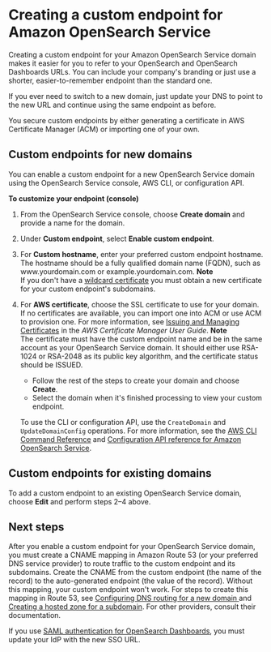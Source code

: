 # Creating a custom endpoint for Amazon OpenSearch Service<a name="customendpoint"></a>

Creating a custom endpoint for your Amazon OpenSearch Service domain makes it easier for you to refer to your OpenSearch and OpenSearch Dashboards URLs\. You can include your company's branding or just use a shorter, easier\-to\-remember endpoint than the standard one\.

If you ever need to switch to a new domain, just update your DNS to point to the new URL and continue using the same endpoint as before\.

You secure custom endpoints by either generating a certificate in AWS Certificate Manager \(ACM\) or importing one of your own\.

## Custom endpoints for new domains<a name="customize-endpoint"></a>

You can enable a custom endpoint for a new OpenSearch Service domain using the OpenSearch Service console, AWS CLI, or configuration API\.

**To customize your endpoint \(console\)**

1. From the OpenSearch Service console, choose **Create domain** and provide a name for the domain\.

1. Under **Custom endpoint**, select **Enable custom endpoint**\.

1. For **Custom hostname**, enter your preferred custom endpoint hostname\. The hostname should be a fully qualified domain name \(FQDN\), such as www\.yourdomain\.com or example\.yourdomain\.com\. 
**Note**  
If you don't have a [wildcard certificate](https://en.wikipedia.org/wiki/Wildcard_certificate) you must obtain a new certificate for your custom endpoint's subdomains\.

1. For **AWS certificate**, choose the SSL certificate to use for your domain\. If no certificates are available, you can import one into ACM or use ACM to provision one\. For more information, see [Issuing and Managing Certificates](https://docs.aws.amazon.com/acm/latest/userguide/gs.html) in the *AWS Certificate Manager User Guide*\. 
**Note**  
The certificate must have the custom endpoint name and be in the same account as your OpenSearch Service domain\. It should either use RSA\-1024 or RSA\-2048 as its public key algorithm, and the certificate status should be ISSUED\. 
   + Follow the rest of the steps to create your domain and choose **Create**\.
   + Select the domain when it's finished processing to view your custom endpoint\.

   To use the CLI or configuration API, use the `CreateDomain` and `UpdateDomainConfig` operations\. For more information, see the [AWS CLI Command Reference](https://docs.aws.amazon.com/cli/latest/reference/) and [Configuration API reference for Amazon OpenSearch Service](configuration-api.md)\.

## Custom endpoints for existing domains<a name="enable-disable-custom-endpoint"></a>

To add a custom endpoint to an existing OpenSearch Service domain, choose **Edit** and perform steps 2–4 above\. 

## Next steps<a name="customize-endpoint-next-steps"></a>

After you enable a custom endpoint for your OpenSearch Service domain, you must create a CNAME mapping in Amazon Route 53 \(or your preferred DNS service provider\) to route traffic to the custom endpoint and its subdomains\. Create the CNAME from the custom endpoint \(the name of the record\) to the auto\-generated endpoint \(the value of the record\)\. Without this mapping, your custom endpoint won't work\. For steps to create this mapping in Route 53, see [Configuring DNS routing for a new domain ](https://docs.aws.amazon.com/Route53/latest/DeveloperGuide/dns-configuring-new-domain.html) and [Creating a hosted zone for a subdomain](https://docs.aws.amazon.com/Route53/latest/DeveloperGuide/dns-routing-traffic-for-subdomains.html#dns-routing-traffic-for-subdomains-creating-hosted-zone)\. For other providers, consult their documentation\.

If you use [SAML authentication for OpenSearch Dashboards](saml.md), you must update your IdP with the new SSO URL\.